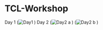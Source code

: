 # TCL-Workshop
Day 1
(![Day1](https://github.com/Sonalighode/TCL-Workshop/assets/125658017/fa2748c9-acc8-4f55-9f7c-9b45c35bccbc)
)
Day 2
(![Day2 a](https://github.com/Sonalighode/TCL-Workshop/assets/125658017/7337144a-1d03-4033-a9d7-3932444a9396)
)
(![Day2 b](https://github.com/Sonalighode/TCL-Workshop/assets/125658017/4ac5116f-e242-439a-aa76-b0ce8b56789e)
)
